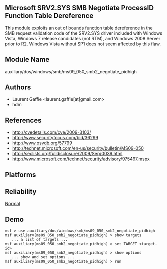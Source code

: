 ## Microsoft SRV2.SYS SMB Negotiate ProcessID Function Table Dereference

This module exploits an out of bounds function table 
dereference in the SMB request validation code of the 
SRV2.SYS driver included with Windows Vista, Windows 7 
release candidates (not RTM), and Windows 2008 Server prior 
to R2. Windows Vista without SP1 does not seem affected by 
this flaw.


## Module Name
auxiliary/dos/windows/smb/ms09_050_smb2_negotiate_pidhigh

## Authors
* Laurent Gaffie <laurent.gaffie[at]gmail.com>
* hdm


## References
* http://cvedetails.com/cve/2009-3103/
* http://www.securityfocus.com/bid/36299
* http://www.osvdb.org/57799
* http://technet.microsoft.com/en-us/security/bulletin/MS09-050
* http://seclists.org/fulldisclosure/2009/Sep/0039.html
* http://www.microsoft.com/technet/security/advisory/975497.mspx




## Platforms


## Reliability
[Normal](https://github.com/rapid7/metasploit-framework/wiki/Exploit-Ranking)

## Demo

```
msf > use auxiliary/dos/windows/smb/ms09_050_smb2_negotiate_pidhigh
msf auxiliary(ms09_050_smb2_negotiate_pidhigh) > show targets
   ... a list of targets ...
msf auxiliary(ms09_050_smb2_negotiate_pidhigh) > set TARGET <target-id>
msf auxiliary(ms09_050_smb2_negotiate_pidhigh) > show options
   ... show and set options ...
msf auxiliary(ms09_050_smb2_negotiate_pidhigh) > run
```
    
    